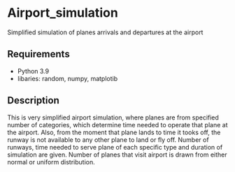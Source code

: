 # Airport_simulation
Simplified simulation of planes arrivals and departures at the airport

## Requirements
- Python 3.9
- libaries:  random, numpy, matplotib

## Description
This is very simplified airport simulation, where planes are from specified number of categories, which determine time needed to operate that plane at the airport. Also, from the moment that plane lands to time it tooks off, the runway is not available to any other plane to land or fly off. Number of runways, time needed to serve plane of each specific type and duration of simulation are given. Number of planes that visit airport is drawn from either normal or uniform distribution.
 

